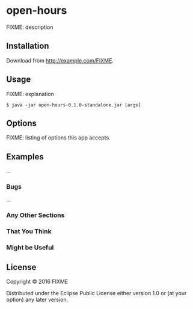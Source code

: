 # open-hours

FIXME: description

## Installation

Download from http://example.com/FIXME.

## Usage

FIXME: explanation

    $ java -jar open-hours-0.1.0-standalone.jar [args]

## Options

FIXME: listing of options this app accepts.

## Examples

...

### Bugs

...

### Any Other Sections
### That You Think
### Might be Useful

## License

Copyright © 2016 FIXME

Distributed under the Eclipse Public License either version 1.0 or (at
your option) any later version.
